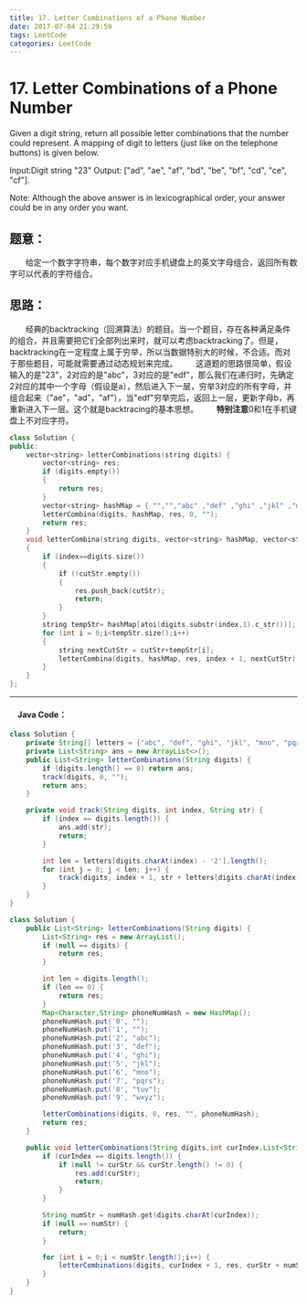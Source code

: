 ```yaml
---
title: 17. Letter Combinations of a Phone Number
date: 2017-07-04 21:29:59
tags: LeetCode
categories: LeetCode
---
```


# 17. Letter Combinations of a Phone Number

Given a digit string, return all possible letter combinations that the number could represent.
A mapping of digit to letters (just like on the telephone buttons) is given below.

Input:Digit string "23"
Output: ["ad", "ae", "af", "bd", "be", "bf", "cd", "ce", "cf"].

Note:
Although the above answer is in lexicographical order, your answer could be in any order you want.

<!--more-->

## 题意：

　　给定一个数字字符串，每个数字对应手机键盘上的英文字母组合，返回所有数字可以代表的字符组合。

## 思路：

　　经典的backtracking（回溯算法）的题目。当一个题目，存在各种满足条件的组合，并且需要把它们全部列出来时，就可以考虑backtracking了。但是，backtracking在一定程度上属于穷举，所以当数据特别大的时候，不合适。而对于那些题目，可能就需要通过动态规划来完成。
　　这道题的思路很简单，假设输入的是"23"，2对应的是"abc"，3对应的是"edf"，那么我们在递归时，先确定2对应的其中一个字母（假设是a），然后进入下一层，穷举3对应的所有字母，并组合起来（"ae"，"ad"，"af"），当"edf"穷举完后，返回上一层，更新字母b，再重新进入下一层。这个就是backtracing的基本思想。
　　**特别注意**0和1在手机键盘上不对应字符。

```c++
class Solution {
public:
	vector<string> letterCombinations(string digits) {
		vector<string> res;
		if (digits.empty())
		{
			return res;
		}
		vector<string> hashMap = { "","","abc" ,"def" ,"ghi" ,"jkl" ,"mno" ,"pqrs" ,"tuv" ,"wxyz" };//0,1下标对应的是空字符串
		letterCombina(digits, hashMap, res, 0, "");
		return res;
	}
	void letterCombina(string digits, vector<string> hashMap, vector<string> &res, int index, string cutStr)//返回上一层要记录结果值，左移用引用参数
	{
		if (index==digits.size())
		{
			if (!cutStr.empty())
			{
				res.push_back(cutStr);
				return;
			}
		}
		string tempStr= hashMap[atoi(digits.substr(index,1).c_str())];
		for (int i = 0;i<tempStr.size();i++)
		{
			string nextCutStr = cutStr+tempStr[i];
			letterCombina(digits, hashMap, res, index + 1, nextCutStr);
		}
	}
};

```

---------------------------------------------------
#### 　Java Code：
```java
class Solution {
    private String[] letters = {"abc", "def", "ghi", "jkl", "mno", "pqrs", "tuv", "wxyz"};
    private List<String> ans = new ArrayList<>();
    public List<String> letterCombinations(String digits) {
        if (digits.length() == 0) return ans;
        track(digits, 0, "");
        return ans;
    }

    private void track(String digits, int index, String str) {
        if (index == digits.length()) {
            ans.add(str);
            return;
        }

        int len = letters[digits.charAt(index) - '2'].length();
        for (int j = 0; j < len; j++) {
            track(digits, index + 1, str + letters[digits.charAt(index) - '2'].charAt(j));
        }
    }
}
```

```java
class Solution {
    public List<String> letterCombinations(String digits) {
        List<String> res = new ArrayList();
        if (null == digits) {
            return res;
        }

        int len = digits.length();
        if (len == 0) {
            return res;
        }
        Map<Character,String> phoneNumHash = new HashMap();
        phoneNumHash.put('0', "");
        phoneNumHash.put('1', "");
        phoneNumHash.put('2', "abc");
        phoneNumHash.put('3', "def");
        phoneNumHash.put('4', "ghi");
        phoneNumHash.put('5', "jkl");
        phoneNumHash.put('6', "mno");
        phoneNumHash.put('7', "pqrs");
        phoneNumHash.put('8', "tuv");
        phoneNumHash.put('9', "wxyz");

        letterCombinations(digits, 0, res, "", phoneNumHash);
        return res;
    }

    public void letterCombinations(String digits,int curIndex,List<String> res,String curStr,Map<Character,String> numHash){
        if (curIndex == digits.length()) {
            if (null != curStr && curStr.length() != 0) {
                res.add(curStr);
                return;
            }
        }

        String numStr = numHash.get(digits.charAt(curIndex));
        if (null == numStr) {
            return;
        }

        for (int i = 0;i < numStr.length();i++) {
            letterCombinations(digits, curIndex + 1, res, curStr + numStr.charAt(i), numHash);
        }
    }
}
```
